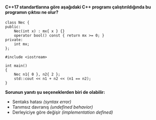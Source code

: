 #### C++17 standartlarına göre aşağıdaki C++ programı çalıştırıldığında bu programın çıktısı ne olur?

```
class Nec {
public:
	Nec(int x) : mx{ x } {}
	operator bool() const { return mx >= 0; }
private:
	int mx;
};

#include <iostream>

int main()
{
	Nec n1{ 0 }, n2{ 2 };
	std::cout << n1 + n2 << (n1 == n2);
}
```

__Sorunun yanıtı şu seçeneklerden biri de olabilir:__

+ Sentaks hatası *(syntax error)*
+ Tanımsız davranış *(undefined behavior)*
+ Derleyiciye göre değişir *(implementation defined)*
